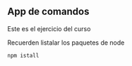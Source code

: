 ## App de comandos

Este es el ejercicio del curso 

Recuerden listalar los paquetes de node

```
npm istall
```